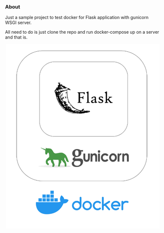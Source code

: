 ### About
Just a sample project to test docker for Flask application with gunicorn WSGI server.

All need to do is just clone the repo and run docker-compose up on a server and that is.
<br>

![alt text](https://github.com/MinThuraZaw/simple-flask-app-on-docker/blob/master/static/img_pj.jpg)

